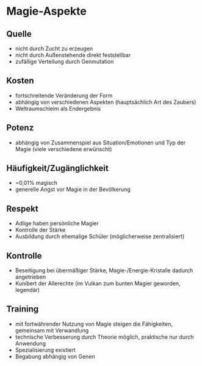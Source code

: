 # Magie-Aspekte

## Quelle
- nicht durch Zucht zu erzeugen
- nicht durch Außenstehende direkt feststellbar
- zufällige Verteilung durch Genmutation

## Kosten
- fortschreitende Veränderung der Form
- abhängig von verschiedenen Aspekten (hauptsächlich Art des Zaubers)
- Weltraumschleim als Endergebnis

## Potenz
- abhängig von Zusammenspiel aus Situation/Emotionen und Typ der Magie (viele verschiedene erwünscht)

## Häufigkeit/Zugänglichkeit
- ~0,01% magisch
- generelle Angst vor Magie in der Bevölkerung

## Respekt
- Adlige haben persönliche Magier
- Kontrolle der Stärke
- Ausbildung durch ehemalige Schüler (möglicherweise zentralisiert)

## Kontrolle
- Beseitigung bei übermäßiger Stärke, Magie-/Energie-Kristalle dadurch angetrieben
- Kunibert der Allerechte (im Vulkan zum bunten Magier geworden, legendär)

## Training
- mit fortwährender Nutzung von Magie steigen die Fähigkeiten, gemeinsam mit Verwandlung
- technische Verbesserung durch Theorie möglich, praktische nur durch Anwendung
- Spezialisierung existiert
- Begabung abhängig von Genen





